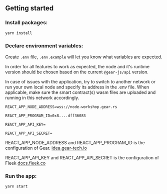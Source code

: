
## Getting started

### Install packages:

```sh
yarn install
```

### Declare environment variables:

Create `.env` file, `.env.example` will let you know what variables are expected.

In order for all features to work as expected, the node and it's runtime version should be chosen based on the current `@gear-js/api` version.

In case of issues with the application, try to switch to another network or run your own local node and specify its address in the .env file. When applicable, make sure the smart contract(s) wasm files are uploaded and running in this network accordingly.

``` 
REACT_APP_NODE_ADDRESS=wss://node-workshop.gear.rs

REACT_APP_PROGRAM_ID=0x8....dff36083

REACT_APP_API_KEY=

REACT_APP_API_SECRET=
```

REACT_APP_NODE_ADDRESS and REACT_APP_PROGRAM_ID is the configuration of Gear.
[idea.gear-tech.io](https://idea.gear-tech.io/programs?node=wss%3A%2F%2Fnode-workshop.gear.rs)

REACT_APP_API_KEY and REACT_APP_API_SECRET is the configuration of Fleek
[docs.fleek.co](https://docs.fleek.co/storage/fleek-storage-js/)

### Run the app:

```sh
yarn start
```
